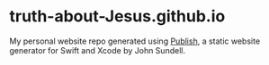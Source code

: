 # truth-about-Jesus.github.io

My personal website repo generated using [Publish](https://github.com/JohnSundell/Publish), a static website generator for Swift and Xcode by John Sundell.
